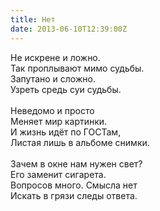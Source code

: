 ```yaml
---
title: Нет
date: 2013-06-10T12:39:00Z
---
```


Не искрене и ложно.<br />
Так проплывают мимо судьбы.<br />
Запутано и сложно.<br />
Узреть средь суи судьбы.<br />
<br />
Неведомо и просто<br />
Меняет мир картинки.<br />
И жизнь идёт по ГОСТам,<br />
Листая лишь в альбоме снимки.<br />
<br />
Зачем в окне нам нужен свет?<br />
Его заменит сигарета.<br />
Вопросов много. Смысла нет<br />
Искать в грязи следы ответа.